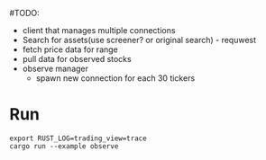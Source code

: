 #TODO:

- client that manages multiple connections
- Search for assets(use screener? or original search) - requwest
- fetch price data for range
- pull data for observed stocks
- observe manager
  - spawn new connection for each 30 tickers


# Run

```
export RUST_LOG=trading_view=trace
cargo run --example observe
```

